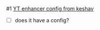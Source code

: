 #1
[YT enhancer config from keshav](https://gist.github.com/Keshav13142/c51550921e01bf07f621af487b3f1da4)
- [ ] does it have a config?